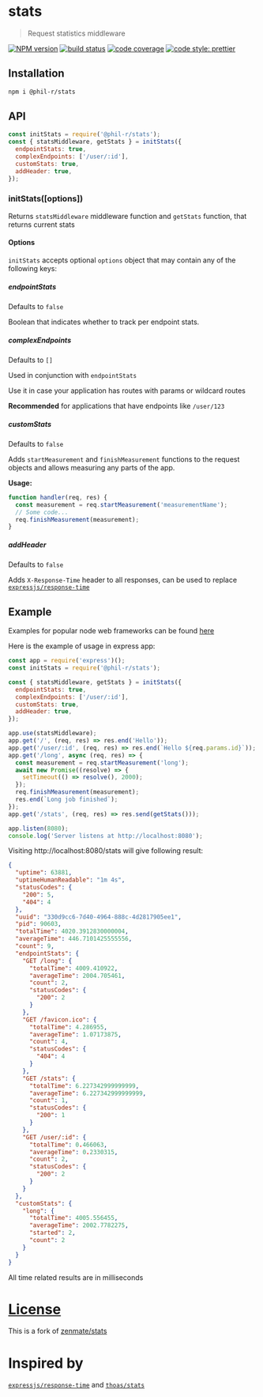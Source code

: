 # stats

> Request statistics middleware

[![NPM version](http://img.shields.io/npm/v/@phil-r/stats.svg?style=flat-square)](https://www.npmjs.com/package/@phil-r/stats)
[![build status](https://github.com/phil-r/stats/workflows/Testing/badge.svg)](https://github.com/phil-r/stats/actions)
[![code coverage](https://img.shields.io/codecov/c/github/phil-r/stats.svg?style=flat-square)](https://codecov.io/gh/phil-r/stats)
[![code style: prettier](https://img.shields.io/badge/code_style-prettier-ff69b4.svg?style=flat-square)](https://github.com/prettier/prettier)

## Installation

```bash
npm i @phil-r/stats
```

## API

```js
const initStats = require('@phil-r/stats');
const { statsMiddleware, getStats } = initStats({
  endpointStats: true,
  complexEndpoints: ['/user/:id'],
  customStats: true,
  addHeader: true,
});
```

### initStats([options])

Returns `statsMiddleware` middleware function and `getStats` function,
that returns current stats

#### Options

`initStats` accepts optional `options` object that may contain any of the following keys:

##### endpointStats

Defaults to `false`

Boolean that indicates whether to track per endpoint stats.

##### complexEndpoints

Defaults to `[]`

Used in conjunction with `endpointStats`

Use it in case your application has routes with params or wildcard routes

**Recommended** for applications that have endpoints like `/user/123`

##### customStats

Defaults to `false`

Adds `startMeasurement` and `finishMeasurement` functions to the request objects
and allows measuring any parts of the app.

**Usage:**

```js
function handler(req, res) {
  const measurement = req.startMeasurement('measurementName');
  // Some code...
  req.finishMeasurement(measurement);
}
```

##### addHeader

Defaults to `false`

Adds `X-Response-Time` header to all responses, can be used to replace
[`expressjs/response-time`](https://github.com/expressjs/response-time)

## Example

Examples for popular node web frameworks can be found [here](./examples)

Here is the example of usage in express app:

```js
const app = require('express')();
const initStats = require('@phil-r/stats');

const { statsMiddleware, getStats } = initStats({
  endpointStats: true,
  complexEndpoints: ['/user/:id'],
  customStats: true,
  addHeader: true,
});

app.use(statsMiddleware);
app.get('/', (req, res) => res.end('Hello'));
app.get('/user/:id', (req, res) => res.end(`Hello ${req.params.id}`));
app.get('/long', async (req, res) => {
  const measurement = req.startMeasurement('long');
  await new Promise((resolve) => {
    setTimeout(() => resolve(), 2000);
  });
  req.finishMeasurement(measurement);
  res.end(`Long job finished`);
});
app.get('/stats', (req, res) => res.send(getStats()));

app.listen(8080);
console.log('Server listens at http://localhost:8080');
```

Visiting http://localhost:8080/stats will give following result:

```json
{
  "uptime": 63881,
  "uptimeHumanReadable": "1m 4s",
  "statusCodes": {
    "200": 5,
    "404": 4
  },
  "uuid": "330d9cc6-7d40-4964-888c-4d2817905ee1",
  "pid": 90603,
  "totalTime": 4020.3912830000004,
  "averageTime": 446.7101425555556,
  "count": 9,
  "endpointStats": {
    "GET /long": {
      "totalTime": 4009.410922,
      "averageTime": 2004.705461,
      "count": 2,
      "statusCodes": {
        "200": 2
      }
    },
    "GET /favicon.ico": {
      "totalTime": 4.286955,
      "averageTime": 1.07173875,
      "count": 4,
      "statusCodes": {
        "404": 4
      }
    },
    "GET /stats": {
      "totalTime": 6.227342999999999,
      "averageTime": 6.227342999999999,
      "count": 1,
      "statusCodes": {
        "200": 1
      }
    },
    "GET /user/:id": {
      "totalTime": 0.466063,
      "averageTime": 0.2330315,
      "count": 2,
      "statusCodes": {
        "200": 2
      }
    }
  },
  "customStats": {
    "long": {
      "totalTime": 4005.556455,
      "averageTime": 2002.7782275,
      "started": 2,
      "count": 2
    }
  }
}
```

All time related results are in milliseconds

# [License](LICENSE)

This is a fork of [zenmate/stats](https://github.com/zenmate/stats)

# Inspired by

[`expressjs/response-time`](https://github.com/expressjs/response-time) and [`thoas/stats`](https://github.com/thoas/stats)
